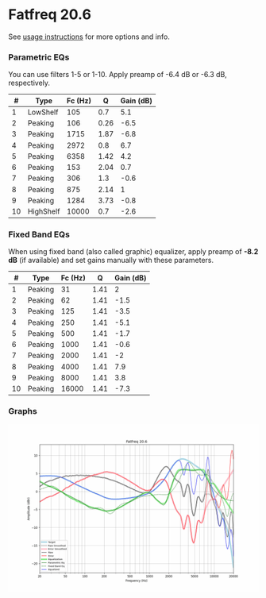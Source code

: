 # Fatfreq 20.6
See [usage instructions](https://github.com/jaakkopasanen/AutoEq#usage) for more options and info.

### Parametric EQs
You can use filters 1-5 or 1-10. Apply preamp of -6.4 dB or -6.3 dB, respectively.

|   # | Type      |   Fc (Hz) |    Q |   Gain (dB) |
|-----|-----------|-----------|------|-------------|
|   1 | LowShelf  |       105 | 0.7  |         5.1 |
|   2 | Peaking   |       106 | 0.26 |        -6.5 |
|   3 | Peaking   |      1715 | 1.87 |        -6.8 |
|   4 | Peaking   |      2972 | 0.8  |         6.7 |
|   5 | Peaking   |      6358 | 1.42 |         4.2 |
|   6 | Peaking   |       153 | 2.04 |         0.7 |
|   7 | Peaking   |       306 | 1.3  |        -0.6 |
|   8 | Peaking   |       875 | 2.14 |         1   |
|   9 | Peaking   |      1284 | 3.73 |        -0.8 |
|  10 | HighShelf |     10000 | 0.7  |        -2.6 |

### Fixed Band EQs
When using fixed band (also called graphic) equalizer, apply preamp of **-8.2 dB** (if available) and set gains manually with these parameters.

|   # | Type    |   Fc (Hz) |    Q |   Gain (dB) |
|-----|---------|-----------|------|-------------|
|   1 | Peaking |        31 | 1.41 |         2   |
|   2 | Peaking |        62 | 1.41 |        -1.5 |
|   3 | Peaking |       125 | 1.41 |        -3.5 |
|   4 | Peaking |       250 | 1.41 |        -5.1 |
|   5 | Peaking |       500 | 1.41 |        -1.7 |
|   6 | Peaking |      1000 | 1.41 |        -0.6 |
|   7 | Peaking |      2000 | 1.41 |        -2   |
|   8 | Peaking |      4000 | 1.41 |         7.9 |
|   9 | Peaking |      8000 | 1.41 |         3.8 |
|  10 | Peaking |     16000 | 1.41 |        -7.3 |

### Graphs
![](./Fatfreq%2020.6.png)
